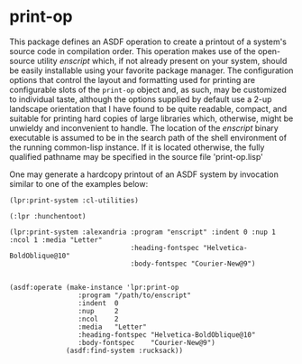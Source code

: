 print-op
========

This package defines an ASDF operation to create a printout of a system's source code in
compilation order.  This operation makes use of the open-source utility _enscript_ which,
if not already present on your system, should be easily installable using your favorite
package manager.  The configuration options that control the layout and formatting used
for printing are configurable slots of the `print-op` object and, as such, may be 
customized to individual taste, although the options supplied by default use a 2-up
landscape orientation that I have found to be quite readable, compact, and suitable for
printing hard copies of large libraries which, otherwise, might be unwieldy and inconvenient
to handle.  The location of the _enscript_ binary executable is assumed to be in the search
path of the shell environment of the running common-lisp instance. If it is located otherwise,
the fully qualified pathname may be specified in the source file 'print-op.lisp'

One may generate a hardcopy printout of an ASDF system by invocation similar to one of the
examples below:

```common-lisp
(lpr:print-system :cl-utilities)

(:lpr :hunchentoot)

(lpr:print-system :alexandria :program "enscript" :indent 0 :nup 1 :ncol 1 :media "Letter" 
                              :heading-fontspec "Helvetica-BoldOblique@10"
                              :body-fontspec "Courier-New@9")


(asdf:operate (make-instance 'lpr:print-op 
                 :program "/path/to/enscript"
                 :indent  0
                 :nup     2
                 :ncol    2
                 :media   "Letter"
                 :heading-fontspec "Helvetica-BoldOblique@10"
                 :body-fontspec    "Courier-New@9")
              (asdf:find-system :rucksack))
```
